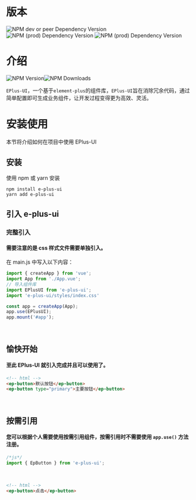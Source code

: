 # 版本
![NPM dev or peer Dependency Version](https://img.shields.io/npm/dependency-version/e-plus-ui/peer/vue)
![NPM (prod) Dependency Version](https://img.shields.io/npm/dependency-version/e-plus-ui/co-utils-vue)
![NPM (prod) Dependency Version](https://img.shields.io/npm/dependency-version/e-plus-ui/element-plus)


# 介绍
![NPM Version](https://img.shields.io/npm/v/e-plus-ui)![NPM Downloads](https://img.shields.io/npm/dm/e-plus-ui)


`EPlus-UI`，一个基于`element-plus`的组件库，`EPlus-UI`旨在消除冗余代码，通过简单配置即可生成业务组件，让开发过程变得更为高效、灵活。

# 安装使用
本节将介绍如何在项目中使用 EPlus-UI

## 安装

使用 npm 或 yarn 安装

```
npm install e-plus-ui
yarn add e-plus-ui
```

## 引入 e-plus-ui

### 完整引入

#### 需要注意的是 css 样式文件需要单独引入。

在 main.js 中写入以下内容：

```js
import { createApp } from 'vue';
import App from './App.vue';
// 导入组件库
import EPlusUI from 'e-plus-ui';
import 'e-plus-ui/styles/index.css'

const app = createApp(App);
app.use(EPlusUI);
app.mount('#app');
```

<br/>

## 愉快开始

#### 至此 EPlus-UI 就引入完成并且可以使用了。

```html
<!-- html -->
<ep-button>默认按钮</ep-button>
<ep-button type="primary">主要按钮</ep-button>
```

<br/>

## 按需引用

#### 您可以根据个人需要使用按需引用组件，按需引用时不需要使用 `app.use()` 方法注册。

```js
/*js*/
import { EpButton } from 'e-plus-ui';
```

<br/>

```html
<!-- html -->
<ep-button>点击</ep-button>
```

<br/>
